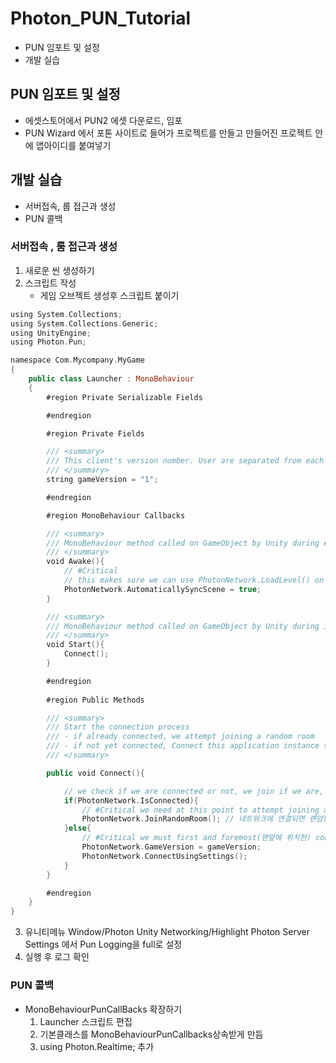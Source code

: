 # Photon_PUN_Tutorial

* PUN 임포트 및 설정 
* 개발 실습


## PUN 임포트 및 설정

* 에셋스토어에서 PUN2 에셋 다운로드, 임포
* PUN Wizard 에서 포톤 사이트로 들어가 프로젝트를 만들고 만들어진 프로젝트 안에 앱아이디를 붙여넣기


## 개발 실습

* 서버접속, 룹 접근과 생성
* PUN 콜백

### 서버접속 , 룸 접근과 생성 

1. 새로운 씬 생성하기 
2. 스크립트 작성
	* 게임 오브젝트 생성후 스크립트 붙이기


```swift
using System.Collections;
using System.Collections.Generic;
using UnityEngine;
using Photon.Pun;

namespace Com.Mycompany.MyGame
{
    public class Launcher : MonoBehaviour
    {
		#region Private Serializable Fields

		#endregion

		#region Private Fields

		/// <summary>
		/// This client's version number. User are separated from each other by gameVersion(which allows you make breaking changes)
		/// </summary>
		string gameVersion = "1";

		#endregion

		#region MonoBehaviour Callbacks

		/// <summary>
		/// MonoBehaviour method called on GameObject by Unity during early initialization phase(단계).
		/// </summary>
		void Awake(){
			// #Critical
			// this makes sure we can use PhotonNetwork.LoadLevel() on the master client and all clients in the same room sync their level automatically 
			PhotonNetwork.AutomaticallySyncScene = true;
		}

		/// <summary>
		/// MonoBehaviour method called on GameObject by Unity during initialization phase(단계).
		/// </summary>
		void Start(){
			Connect();
		}

		#endregion
        
		#region Public Methods

		/// <summary>
		/// Start the connection process 
		/// - if already connected, we attempt joining a random room
		/// - if not yet connected, Connect this application instance to Photon Cloud Network
		/// </summary>

		public void Connect(){

			// we check if we are connected or not, we join if we are, else we initiate the connection to the server.
			if(PhotonNetwork.IsConnected){
				// #Critical we need at this point to attempt joining a Ramdom Room. If it fails, we'll get notified in OnJoinRandomFailed() and we'll create one
				PhotonNetwork.JoinRandomRoom(); // 네트워크에 연결되면 랜덤방에 입장.
			}else{
				// #Critical we must first and foremost(맨앞에 위치한) connect to Photon Online Server.
				PhotonNetwork.GameVersion = gameVersion;
				PhotonNetwork.ConnectUsingSettings();
			}
		}

		#endregion
    }
}
```


3. 유니티메뉴 Window/Photon Unity Networking/Highlight Photon Server Settings 에서 Pun Logging을 full로 설정
4. 실행 후 로그 확인

### PUN 콜백

* MonoBehaviourPunCallBacks 확장하기 
	1. Launcher 스크립트 편집 
	2. 기본클래스를 MonoBehaviourPunCallbacks상속받게 만듬 
	3. using Photon.Realtime; 추가


